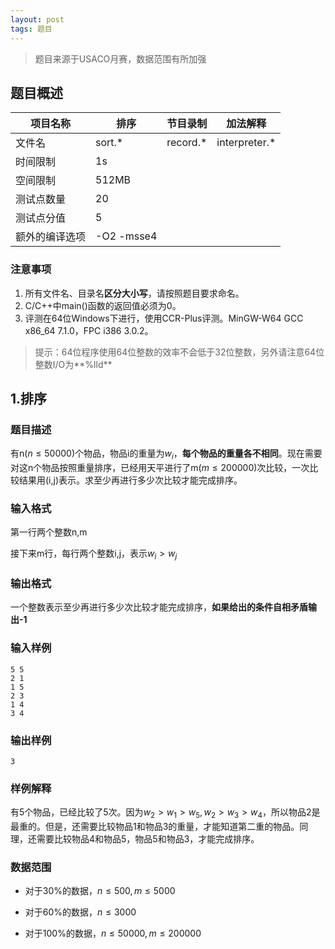 ```yaml
---
layout: post
tags: 题目
---
```


> 题目来源于USACO月赛，数据范围有所加强


## 题目概述

| 项目名称    | 排序         | 节目录制      | 加法解释           |
| ------- | ---------- | --------- | -------------- |
| 文件名     | sort.\*    | record.\* | interpreter.\* |
| 时间限制    | 1s         |           |                |
| 空间限制    | 512MB      |           |                |
| 测试点数量   | 20         |           |                |
| 测试点分值   | 5          |           |                |
| 额外的编译选项 | -O2 -msse4 |           |                |

### 注意事项

1. 所有文件名、目录名**区分大小写**，请按照题目要求命名。
2. C/C++中main()函数的返回值必须为0。
3. 评测在64位Windows下进行，使用CCR-Plus评测。MinGW-W64 GCC x86\_64 7.1.0，FPC i386 3.0.2。

> 提示：64位程序使用64位整数的效率不会低于32位整数，另外请注意64位整数I/O为**%lld**

## 1.排序

### 题目描述

有n($n\le50000$)个物品，物品i的重量为$w_i$，**每个物品的重量各不相同**。现在需要对这n个物品按照重量排序，已经用天平进行了m($m\le200000$)次比较，一次比较结果用(i,j)表示。求至少再进行多少次比较才能完成排序。

### 输入格式

第一行两个整数n,m

接下来m行，每行两个整数i,j，表示$w_i>w_j$

### 输出格式

一个整数表示至少再进行多少次比较才能完成排序，**如果给出的条件自相矛盾输出-1**

### 输入样例

```
5 5
2 1
1 5
2 3
1 4
3 4
```

### 输出样例

```
3
```

### 样例解释

有5个物品，已经比较了5次。因为$w_2>w_1>w_5,w_2>w_3>w_4$，所以物品2是最重的。但是，还需要比较物品1和物品3的重量，才能知道第二重的物品。同理，还需要比较物品4和物品5，物品5和物品3，才能完成排序。

### 数据范围

- 对于30%的数据，$n\le500,m\le5000$

- 对于60%的数据，$n\le3000$

- 对于100%的数据，$n\le50000,m\le200000$


